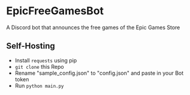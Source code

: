 # EpicFreeGamesBot
A Discord bot that announces the free games of the Epic Games Store

## Self-Hosting
 - Install `requests` using pip
 - `git clone` this Repo
 - Rename "sample_config.json" to "config.json" and paste in your Bot token
 - Run `python main.py`
